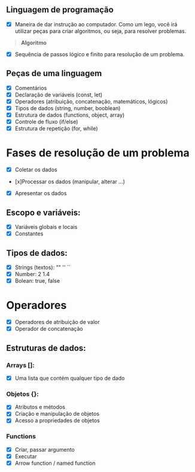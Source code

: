## Linguagem de programação

- [x] Maneira de dar instrução ao computador. Como um lego, você irá utilizar peças para criar algoritmos, ou seja, para resolver problemas.

> **Algoritmo**

- [x] Sequência de passos lógico e finito para resolução de um problema.

## Peças de uma linguagem

- [x] Comentários
- [x] Declaração de variáveis (const, let)
- [x] Operadores (atribuição, concatenação, matemáticos, lógicos)
- [x] Tipos de dados (string, number, booblean)
- [x] Estrutura de dados (functions, object, array)
- [x] Controle de fluxo (if/else)
- [x] Estrutura de repetição (for, while)

# Fases de resolução de um problema

- [x] Coletar os dados
- [x]Processar os dados (manipular, alterar ...)
- [x] Apresentar os dados

## Escopo e variáveis:

- [x] Variáveis globais e locais
- [x] Constantes

## Tipos de dados:

- [x] Strings (textos): "" '' ``
- [x] Number: 2 1.4
- [x] Bolean: true, false

# Operadores

- [x] Operadores de atribuição de valor
- [x] Operador de concatenação

## Estruturas de dados:

### Arrays []:

- [x] Uma lista que contém qualquer tipo de dado

### Objetos {}:

- [x] Atributos e métodos
- [x] Criação e manipulação de objetos
- [x] Acesso a propriedades de objetos

### Functions

- [x] Criar, passar argumento
- [x] Executar
- [x] Arrow function / named function